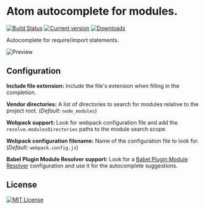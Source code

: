 # Atom autocomplete for modules.

[![Build Status](https://circleci.com/gh/nkt/atom-autocomplete-modules/tree/master.svg?style=shield)](https://circleci.com/gh/nkt/atom-autocomplete-modules/tree/master)
[![Current version](https://img.shields.io/apm/v/autocomplete-modules.svg)](https://atom.io/packages/autocomplete-modules)
[![Downloads](https://img.shields.io/apm/dm/autocomplete-modules.svg)](https://atom.io/packages/autocomplete-modules)

Autocomplete for require/import statements.

![Preview](https://cloud.githubusercontent.com/assets/3505878/7442538/9c1892cc-f11e-11e4-8070-3fa8b79beefc.gif)

## Configuration

**Include file extension:**  Include the file's extension when filling in the completion.

**Vendor directories:** A list of directories to search for modules relative to the project
  root. (*Default:* `node_modules`)

**Webpack support:** Look for webpack configuration file and add the `resolve.modulesDirectories` paths to the module search scope.

**Webpack configuration filename:** Name of the configuration file to look for. (*Default:* `webpack.config.js`)

**Babel Plugin Module Resolver support:** Look for a [Babel Plugin Module Resolver](https://github.com/tleunen/babel-plugin-module-resolver) configuration and use it for the autocomplete suggestions.

License
-------
[![MIT License](https://img.shields.io/apm/l/autocomplete-modules.svg)](LICENSE)
